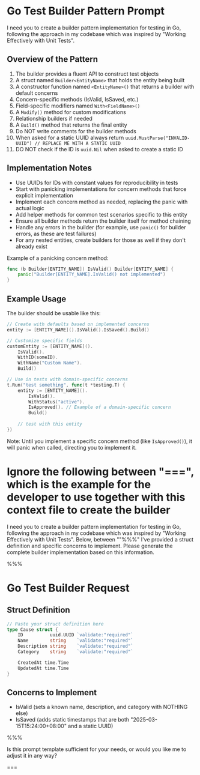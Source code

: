 # Go Test Builder Pattern Prompt

I need you to create a builder pattern implementation for testing in Go, following the approach in my codebase which was inspired by "Working Effectively with Unit Tests".

## Overview of the Pattern

1. The builder provides a fluent API to construct test objects
2. A struct named `Builder<EntityName>` that holds the entity being built
3. A constructor function named `<EntityName>()` that returns a builder with default concerns
4. Concern-specific methods (IsValid, IsSaved, etc.)
5. Field-specific modifiers named `With<FieldName>()`
6. A `Modify()` method for custom modifications
7. Relationship builders if needed
8. A `Build()` method that returns the final entity
9. Do NOT write comments for the builder methods
10. When asked for a static UUID always return `uuid.MustParse("INVALID-UUID") // REPLACE ME WITH A STATIC UUID`
11. DO NOT check if the ID is `uuid.Nil` when asked to create a static ID

## Implementation Notes

- Use UUIDs for IDs with constant values for reproducibility in tests
- Start with panicking implementations for concern methods that force explicit implementation
- Implement each concern method as needed, replacing the panic with actual logic
- Add helper methods for common test scenarios specific to this entity
- Ensure all builder methods return the builder itself for method chaining
- Handle any errors in the builder (for example, use `panic()` for builder errors, as these are test failures)
- For any nested entities, create builders for those as well if they don't already exist

Example of a panicking concern method:
```go
func (b Builder[ENTITY_NAME]) IsValid() Builder[ENTITY_NAME] {
    panic("Builder[ENTITY_NAME].IsValid() not implemented")
}
```

## Example Usage

The builder should be usable like this:

```go
// Create with defaults based on implemented concerns
entity := [ENTITY_NAME]().IsValid().IsSaved().Build()

// Customize specific fields
customEntity := [ENTITY_NAME]().
    IsValid().
    WithID(someID).
    WithName("Custom Name").
    Build()

// Use in tests with domain-specific concerns
t.Run("test something", func(t *testing.T) {
    entity := [ENTITY_NAME]().
        IsValid().
        WithStatus("active").
        IsApproved(). // Example of a domain-specific concern
        Build()
    
    // test with this entity
})
```

Note: Until you implement a specific concern method (like `IsApproved()`), it will panic when called, directing you to implement it.

Ignore the following between "===", which is the example for the developer to use together with this context file to create the builder
===

I need you to create a builder pattern implementation for testing in Go, following the approach in my codebase which was inspired by "Working Effectively with Unit Tests".
Below, between ""%%%" I've provided a struct definition and specific concerns to implement. Please generate the complete builder implementation based on this information.

%%%
# Go Test Builder Request

## Struct Definition

```go
// Paste your struct definition here
type Cause struct {
	ID          uuid.UUID `validate:"required"`
	Name        string    `validate:"required"`
	Description string    `validate:"required"`
	Category    string    `validate:"required"`

	CreatedAt time.Time
	UpdatedAt time.Time
}
```

## Concerns to Implement

- IsValid (sets a known name, description, and category with NOTHING else)
- IsSaved (adds static timestamps that are both "2025-03-15T15:24:00+08:00" and a static UUID)

%%%

Is this prompt template sufficient for your needs, or would you like me to adjust it in any way?

===
